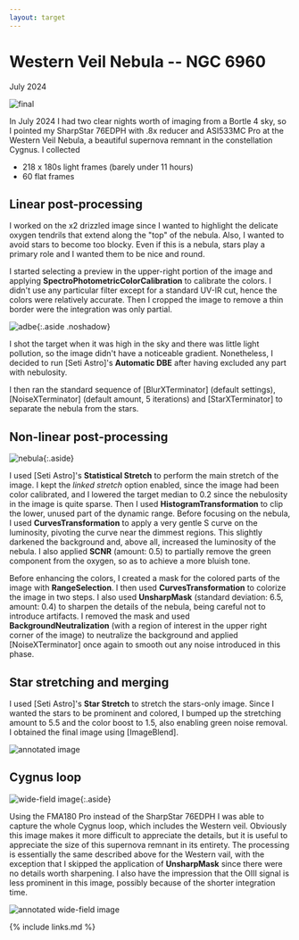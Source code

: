 ```yaml
---
layout: target
---
```


# Western Veil Nebula -- NGC 6960

July 2024

![final](final.png)

In July 2024 I had two clear nights worth of imaging from a Bortle 4 sky, so I
pointed my SharpStar 76EDPH with .8x reducer and ASI533MC Pro at the Western
Veil Nebula, a beautiful supernova remnant in the constellation Cygnus. I
collected

* 218 x 180s light frames (barely under 11 hours)
* 60 flat frames

## Linear post-processing

I worked on the x2 drizzled image since I wanted to highlight the delicate
oxygen tendrils that extend along the "top" of the nebula. Also, I wanted to
avoid stars to become too blocky. Even if this is a nebula, stars play a primary
role and I wanted them to be nice and round.

I started selecting a preview in the upper-right portion of the image and
applying **SpectroPhotometricColorCalibration** to calibrate the colors. I
didn't use any particular filter except for a standard UV-IR cut, hence the
colors were relatively accurate. Then I cropped the image to remove a thin
border were the integration was only partial.

![adbe](adbe.png){:.aside .noshadow}

I shot the target when it was high in the sky and there was little light
pollution, so the image didn't have a noticeable gradient. Nonetheless, I
decided to run [Seti Astro]'s **Automatic DBE** after having excluded any part
with nebulosity.

I then ran the standard sequence of [BlurXTerminator] (default settings),
[NoiseXTerminator] (default amount, 5 iterations) and [StarXTerminator] to
separate the nebula from the stars.

## Non-linear post-processing

![nebula](nebula.png){:.aside}

I used [Seti Astro]'s **Statistical Stretch** to perform the main stretch of the
image. I kept the *linked stretch* option enabled, since the image had been
color calibrated, and I lowered the target median to 0.2 since the nebulosity in
the image is quite sparse. Then I used **HistogramTransformation** to clip the
lower, unused part of the dynamic range. Before focusing on the nebula, I used
**CurvesTransformation** to apply a very gentle S curve on the luminosity,
pivoting the curve near the dimmest regions. This slightly darkened the
background and, above all, increased the luminosity of the nebula. I also
applied **SCNR** (amount: 0.5) to partially remove the green component from the
oxygen, so as to achieve a more bluish tone.

Before enhancing the colors, I created a mask for the colored parts of the image
with **RangeSelection**. I then used **CurvesTransformation** to colorize the
image in two steps. I also used **UnsharpMask** (standard deviation: 6.5,
amount: 0.4) to sharpen the details of the nebula, being careful not to
introduce artifacts. I removed the mask and used **BackgroundNeutralization**
(with a region of interest in the upper right corner of the image) to neutralize
the background and applied [NoiseXTerminator] once again to smooth out any noise
introduced in this phase.

## Star stretching and merging

I used [Seti Astro]'s **Star Stretch** to stretch the stars-only image. Since I
wanted the stars to be prominent and colored, I bumped up the stretching amount
to 5.5 and the color boost to 1.5, also enabling green noise removal. I obtained
the final image using [ImageBlend].

![annotated image](final_annotated.png)

## Cygnus loop

![wide-field image](loop.png){:.aside}

Using the FMA180 Pro instead of the SharpStar 76EDPH I was able to capture the
whole Cygnus loop, which includes the Western veil. Obviously this image makes
it more difficult to appreciate the details, but it is useful to appreciate the
size of this supernova remnant in its entirety. The processing is essentially
the same described above for the Western vail, with the exception that I skipped
the application of **UnsharpMask** since there were no details worth sharpening.
I also have the impression that the OIII signal is less prominent in this image,
possibly because of the shorter integration time.

![annotated wide-field image](loop_annotated.png)

{% include links.md %}
